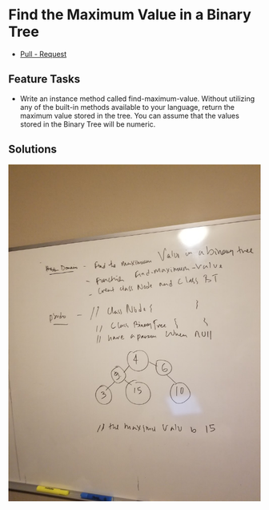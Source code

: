 # Find the Maximum Value in a Binary Tree

- [Pull - Request](https://github.com/Thomas720/data-structures-and-algorithms/pull/34)

## Feature Tasks
- Write an instance method called find-maximum-value. Without utilizing any of the built-in methods available to your language, return the maximum value stored in the tree. You can assume that the values stored in the Binary Tree will be numeric.

## Solutions

![White Board](./assets/maximum-value.jpg)
